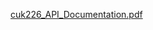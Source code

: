 [cuk226_API_Documentation.pdf](https://github.com/LU347/CS-4783-API/files/15299403/cuk226_API_Documentation.pdf)
